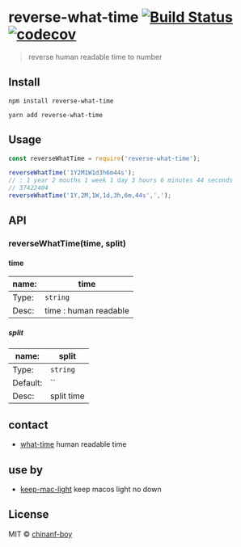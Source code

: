 # reverse-what-time [![Build Status](https://travis-ci.org/chinanf-boy/reverse-what-time.svg?branch=master)](https://travis-ci.org/chinanf-boy/reverse-what-time) [![codecov](https://codecov.io/gh/chinanf-boy/reverse-what-time/badge.svg?branch=master)](https://codecov.io/gh/chinanf-boy/reverse-what-time?branch=master)

> reverse human readable time to number

## Install



```
npm install reverse-what-time
```

```
yarn add reverse-what-time
```




## Usage

```js
const reverseWhatTime = require('reverse-what-time');

reverseWhatTime('1Y2M1W1d3h6m44s');
// : 1 year 2 mouths 1 week 1 day 3 hours 6 minutes 44 seconds
// 37422404
reverseWhatTime('1Y,2M,1W,1d,3h,6m,44s',',');

```


## API

### reverseWhatTime(time, split)

#### time

name: | time
---------|----------
Type: | `string`
Desc: | time : human readable

##### split

 name: | split
---------|----------
Type: | `string`
Default: | ``
Desc: | split time

## contact

- [what-time](https://github.com/chinanf-boy/what-time) human readable time

## use by

- [keep-mac-light](https://github.com/chinanf-boy/keep-mac-light) keep macos light no down


## License

MIT © [chinanf-boy](http://llever.com)
